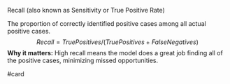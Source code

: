 Recall (also known as Sensitivity or True Positive Rate)

The proportion of correctly identified positive cases among all actual positive cases.
$$
Recall = True Positives / (True Positives + False Negatives)
$$
**Why it matters:** High recall means the model does a great job finding all of the positive cases, minimizing missed opportunities.

#card 
